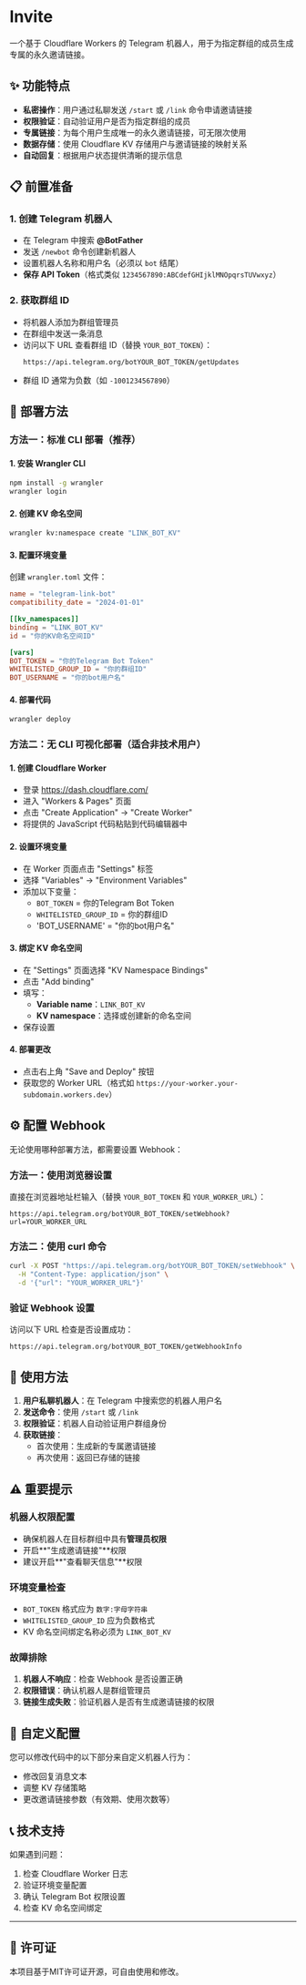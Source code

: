 # Invite

一个基于 Cloudflare Workers 的 Telegram 机器人，用于为指定群组的成员生成专属的永久邀请链接。

## ✨ 功能特点

- **私密操作**：用户通过私聊发送 `/start` 或 `/link` 命令申请邀请链接
- **权限验证**：自动验证用户是否为指定群组的成员
- **专属链接**：为每个用户生成唯一的永久邀请链接，可无限次使用
- **数据存储**：使用 Cloudflare KV 存储用户与邀请链接的映射关系
- **自动回复**：根据用户状态提供清晰的提示信息

## 📋 前置准备

### 1. 创建 Telegram 机器人
- 在 Telegram 中搜索 **@BotFather**
- 发送 `/newbot` 命令创建新机器人
- 设置机器人名称和用户名（必须以 `bot` 结尾）
- **保存 API Token**（格式类似 `1234567890:ABCdefGHIjklMNOpqrsTUVwxyz`）

### 2. 获取群组 ID
- 将机器人添加为群组管理员
- 在群组中发送一条消息
- 访问以下 URL 查看群组 ID（替换 `YOUR_BOT_TOKEN`）：
  ```
  https://api.telegram.org/botYOUR_BOT_TOKEN/getUpdates
  ```
- 群组 ID 通常为负数（如 `-1001234567890`）

## 🚀 部署方法

### 方法一：标准 CLI 部署（推荐）

#### 1. 安装 Wrangler CLI
```bash
npm install -g wrangler
wrangler login
```

#### 2. 创建 KV 命名空间
```bash
wrangler kv:namespace create "LINK_BOT_KV"
```

#### 3. 配置环境变量
创建 `wrangler.toml` 文件：
```toml
name = "telegram-link-bot"
compatibility_date = "2024-01-01"

[[kv_namespaces]]
binding = "LINK_BOT_KV"
id = "你的KV命名空间ID"

[vars]
BOT_TOKEN = "你的Telegram Bot Token"
WHITELISTED_GROUP_ID = "你的群组ID"
BOT_USERNAME = "你的bot用户名"
```

#### 4. 部署代码
```bash
wrangler deploy
```

### 方法二：无 CLI 可视化部署（适合非技术用户）

#### 1. 创建 Cloudflare Worker
- 登录 https://dash.cloudflare.com/
- 进入 "Workers & Pages" 页面
- 点击 "Create Application" → "Create Worker"
- 将提供的 JavaScript 代码粘贴到代码编辑器中

#### 2. 设置环境变量
- 在 Worker 页面点击 "Settings" 标签
- 选择 "Variables" → "Environment Variables"
- 添加以下变量：
  - `BOT_TOKEN` = 你的Telegram Bot Token
  - `WHITELISTED_GROUP_ID` = 你的群组ID
  - 'BOT_USERNAME' = "你的bot用户名"

#### 3. 绑定 KV 命名空间
- 在 "Settings" 页面选择 "KV Namespace Bindings"
- 点击 "Add binding"
- 填写：
  - **Variable name**：`LINK_BOT_KV`
  - **KV namespace**：选择或创建新的命名空间
- 保存设置

#### 4. 部署更改
- 点击右上角 "Save and Deploy" 按钮
- 获取您的 Worker URL（格式如 `https://your-worker.your-subdomain.workers.dev`）

## ⚙️ 配置 Webhook

无论使用哪种部署方法，都需要设置 Webhook：

### 方法一：使用浏览器设置
直接在浏览器地址栏输入（替换 `YOUR_BOT_TOKEN` 和 `YOUR_WORKER_URL`）：
```
https://api.telegram.org/botYOUR_BOT_TOKEN/setWebhook?url=YOUR_WORKER_URL
```

### 方法二：使用 curl 命令
```bash
curl -X POST "https://api.telegram.org/botYOUR_BOT_TOKEN/setWebhook" \
  -H "Content-Type: application/json" \
  -d '{"url": "YOUR_WORKER_URL"}'
```

### 验证 Webhook 设置
访问以下 URL 检查是否设置成功：
```
https://api.telegram.org/botYOUR_BOT_TOKEN/getWebhookInfo
```

## 💬 使用方法

1. **用户私聊机器人**：在 Telegram 中搜索您的机器人用户名
2. **发送命令**：使用 `/start` 或 `/link`
3. **权限验证**：机器人自动验证用户群组身份
4. **获取链接**：
   - 首次使用：生成新的专属邀请链接
   - 再次使用：返回已存储的链接

## ⚠️ 重要提示

### 机器人权限配置
- 确保机器人在目标群组中具有**管理员权限**
- 开启**"生成邀请链接"**权限
- 建议开启**"查看聊天信息"**权限

### 环境变量检查
- `BOT_TOKEN` 格式应为 `数字:字母字符串`
- `WHITELISTED_GROUP_ID` 应为负数格式
- KV 命名空间绑定名称必须为 `LINK_BOT_KV`

### 故障排除
1. **机器人不响应**：检查 Webhook 是否设置正确
2. **权限错误**：确认机器人是群组管理员
3. **链接生成失败**：验证机器人是否有生成邀请链接的权限

## 🔧 自定义配置

您可以修改代码中的以下部分来自定义机器人行为：
- 修改回复消息文本
- 调整 KV 存储策略
- 更改邀请链接参数（有效期、使用次数等）

## 📞 技术支持

如果遇到问题：
1. 检查 Cloudflare Worker 日志
2. 验证环境变量配置
3. 确认 Telegram Bot 权限设置
4. 检查 KV 命名空间绑定

---

## 📄 许可证
本项目基于MIT许可证开源，可自由使用和修改。
